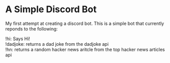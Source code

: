 # A Simple Discord Bot

My first attempt at creating a discord bot. This is a simple bot that currently reponds to the following:

!hi: Says Hi!  
!dadjoke: returns a dad joke from the dadjoke api  
!hn: returns a random hacker news aritcle from the top hacker news articles api
